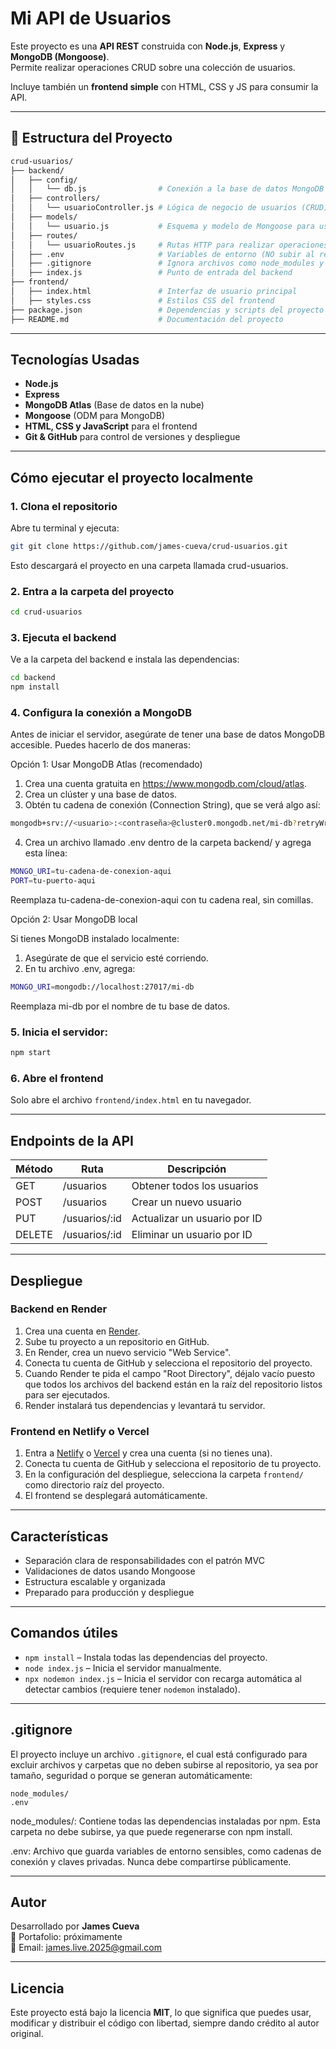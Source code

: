# Mi API de Usuarios

Este proyecto es una **API REST** construida con **Node.js**, **Express** y **MongoDB (Mongoose)**.  
Permite realizar operaciones CRUD sobre una colección de usuarios.

Incluye también un **frontend simple** con HTML, CSS y JS para consumir la API.

---

## 📁 Estructura del Proyecto

```bash
crud-usuarios/
├── backend/
│   ├── config/
│   │   └── db.js                # Conexión a la base de datos MongoDB usando Mongoose
│   ├── controllers/
│   │   └── usuarioController.js # Lógica de negocio de usuarios (CRUD)
│   ├── models/
│   │   └── usuario.js           # Esquema y modelo de Mongoose para usuarios
│   ├── routes/
│   │   └── usuarioRoutes.js     # Rutas HTTP para realizar operaciones CRUD sobre los "usuarios"
│   ├── .env                     # Variables de entorno (NO subir al repositorio)
│   ├── .gitignore               # Ignora archivos como node_modules y .env
│   ├── index.js                 # Punto de entrada del backend
├── frontend/
│   ├── index.html               # Interfaz de usuario principal
│   ├── styles.css               # Estilos CSS del frontend
├── package.json                 # Dependencias y scripts del proyecto 
├── README.md                    # Documentación del proyecto
```

---

## Tecnologías Usadas

- **Node.js**
- **Express**
- **MongoDB Atlas** (Base de datos en la nube)
- **Mongoose** (ODM para MongoDB)
- **HTML, CSS y JavaScript** para el frontend
- **Git & GitHub** para control de versiones y despliegue

---

## Cómo ejecutar el proyecto localmente

### 1. Clona el repositorio

Abre tu terminal y ejecuta:

```bash
git git clone https://github.com/james-cueva/crud-usuarios.git
```
Esto descargará el proyecto en una carpeta llamada crud-usuarios.

### 2. Entra a la carpeta del proyecto

```bash
cd crud-usuarios
```

### 3. Ejecuta el backend

Ve a la carpeta del backend e instala las dependencias:

```bash
cd backend
npm install
```
### 4. Configura la conexión a MongoDB

Antes de iniciar el servidor, asegúrate de tener una base de datos MongoDB accesible. Puedes hacerlo de dos maneras:

Opción 1: Usar MongoDB Atlas (recomendado)

1. Crea una cuenta gratuita en https://www.mongodb.com/cloud/atlas.
2. Crea un clúster y una base de datos.
3. Obtén tu cadena de conexión (Connection String), que se verá algo así:

```bash
mongodb+srv://<usuario>:<contraseña>@cluster0.mongodb.net/mi-db?retryWrites=true&w=majority
```

4. Crea un archivo llamado .env dentro de la carpeta backend/ y agrega esta línea:

```bash
MONGO_URI=tu-cadena-de-conexion-aqui
PORT=tu-puerto-aqui
```

Reemplaza tu-cadena-de-conexion-aqui con tu cadena real, sin comillas.

Opción 2: Usar MongoDB local

Si tienes MongoDB instalado localmente:

1. Asegúrate de que el servicio esté corriendo.
2. En tu archivo .env, agrega:

```bash
MONGO_URI=mongodb://localhost:27017/mi-db
```

Reemplaza mi-db por el nombre de tu base de datos.

### 5. Inicia el servidor:

```bash
npm start
```

### 6. Abre el frontend

Solo abre el archivo `frontend/index.html` en tu navegador.

---

## Endpoints de la API

| Método | Ruta           | Descripción                  |
|--------|----------------|------------------------------|
| GET    | /usuarios      | Obtener todos los usuarios   |
| POST   | /usuarios      | Crear un nuevo usuario       |
| PUT    | /usuarios/:id  | Actualizar un usuario por ID |
| DELETE | /usuarios/:id  | Eliminar un usuario por ID   |

---

## Despliegue

### Backend en Render

1. Crea una cuenta en [Render](https://render.com).
2. Sube tu proyecto a un repositorio en GitHub.
3. En Render, crea un nuevo servicio "Web Service".
4. Conecta tu cuenta de GitHub y selecciona el repositorio del proyecto.
5. Cuando Render te pida el campo "Root Directory", déjalo vacío puesto que todos los archivos del backend están en la raíz del repositorio listos para ser ejecutados.
6. Render instalará tus dependencias y levantará tu servidor.

### Frontend en Netlify o Vercel

1. Entra a [Netlify](https://netlify.com) o [Vercel](https://vercel.com) y crea una cuenta (si no tienes una).
2. Conecta tu cuenta de GitHub y selecciona el repositorio de tu proyecto.
3. En la configuración del despliegue, selecciona la carpeta `frontend/` como directorio raíz del proyecto. 
4. El frontend se desplegará automáticamente.

---

## Características

- Separación clara de responsabilidades con el patrón MVC
- Validaciones de datos usando Mongoose
- Estructura escalable y organizada
- Preparado para producción y despliegue

---

## Comandos útiles

- `npm install` – Instala todas las dependencias del proyecto.
- `node index.js` – Inicia el servidor manualmente.
- `npx nodemon index.js` – Inicia el servidor con recarga automática al detectar cambios (requiere tener `nodemon` instalado).

---

## .gitignore

El proyecto incluye un archivo `.gitignore`, el cual está configurado para excluir archivos y carpetas que no deben subirse al repositorio, ya sea por tamaño, seguridad o porque se generan automáticamente:

```
node_modules/
.env
```

node_modules/: Contiene todas las dependencias instaladas por npm. Esta carpeta no debe subirse, ya que puede regenerarse con npm install.

.env: Archivo que guarda variables de entorno sensibles, como cadenas de conexión y claves privadas. Nunca debe compartirse públicamente.

---

## Autor

Desarrollado por **James Cueva**  
💼 Portafolio: próximamente  
📧 Email: james.live.2025@gmail.com

---

## Licencia

Este proyecto está bajo la licencia **MIT**, lo que significa que puedes usar, modificar y distribuir el código con libertad, siempre dando crédito al autor original.

